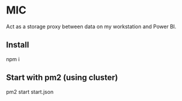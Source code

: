 # MIC

Act as a storage proxy between data on my workstation and Power BI.  

## Install

npm i

## Start with pm2 (using cluster)

pm2 start start.json
